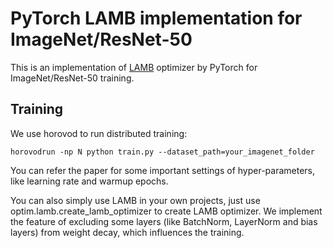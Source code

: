 # PyTorch LAMB implementation for ImageNet/ResNet-50

This is an implementation of [LAMB](https://arxiv.org/pdf/1904.00962.pdf) optimizer by PyTorch for ImageNet/ResNet-50 training.

## Training
We use horovod to run distributed training:

```
horovodrun -np N python train.py --dataset_path=your_imagenet_folder
```

You can refer the paper for some important settings of hyper-parameters, like learning rate and warmup epochs.

You can also simply use LAMB in your own projects, just use optim.lamb.create_lamb_optimizer to create LAMB optimizer. We implement the feature of excluding some layers (like BatchNorm, LayerNorm and bias layers) from weight decay, which influences the training.

